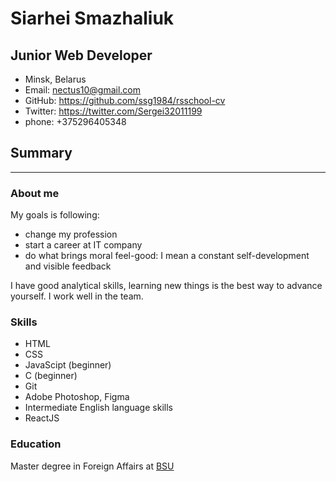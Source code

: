 # Siarhei Smazhaliuk 

## Junior Web Developer 

* Minsk, Belarus
* Email: <nectus10@gmail.com>
* GitHub: <https://github.com/ssg1984/rsschool-cv>
* Twitter: <https://twitter.com/Sergei32011199>
* phone: +375296405348


## Summary

***

### About me

My goals is following:
* change my profession
* start a career at IT company
* do what brings moral feel-good: I mean a constant self-development and visible feedback

I have good analytical skills, learning new things is the best way to advance yourself. I work well in the team.

### Skills

* HTML
* CSS
* JavaScipt (beginner)
* C (beginner)
* Git
* Adobe Photoshop, Figma
* Intermediate English language skills
* ReactJS

### Education

Master degree in Foreign Affairs at [BSU](https://fir.bsu.by/en/)